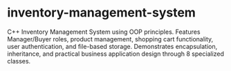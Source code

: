 # inventory-management-system
C++ Inventory Management System using OOP principles. Features Manager/Buyer roles, product management, shopping cart functionality, user authentication, and file-based storage. Demonstrates encapsulation, inheritance, and practical business application design through 8 specialized classes. 
